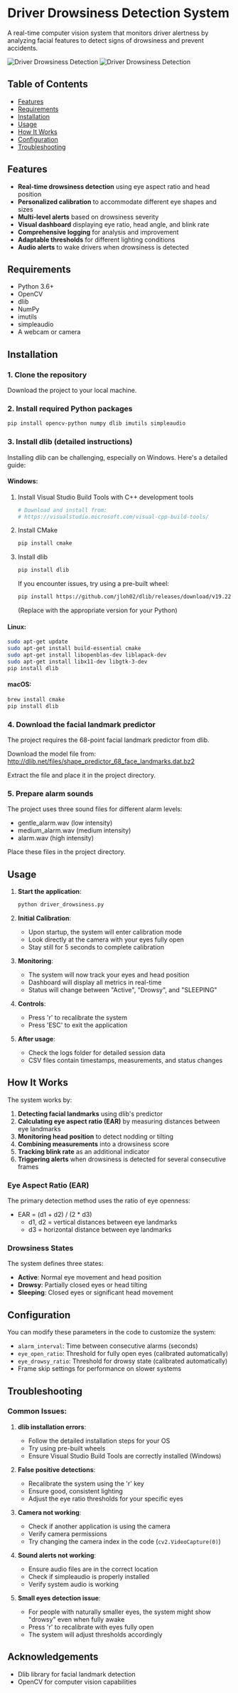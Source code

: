 # Driver Drowsiness Detection System

A real-time computer vision system that monitors driver alertness by analyzing facial features to detect signs of drowsiness and prevent accidents.

![Driver Drowsiness Detection](images/Active.png)
![Driver Drowsiness Detection](images/drowsy.png)

## Table of Contents
- [Features](#features)
- [Requirements](#requirements)
- [Installation](#installation)
- [Usage](#usage)
- [How It Works](#how-it-works)
- [Configuration](#configuration)
- [Troubleshooting](#troubleshooting)

## Features

- **Real-time drowsiness detection** using eye aspect ratio and head position
- **Personalized calibration** to accommodate different eye shapes and sizes
- **Multi-level alerts** based on drowsiness severity
- **Visual dashboard** displaying eye ratio, head angle, and blink rate
- **Comprehensive logging** for analysis and improvement
- **Adaptable thresholds** for different lighting conditions
- **Audio alerts** to wake drivers when drowsiness is detected

## Requirements

- Python 3.6+
- OpenCV
- dlib
- NumPy
- imutils
- simpleaudio
- A webcam or camera

## Installation

### 1. Clone the repository

Download the project to your local machine.

### 2. Install required Python packages

```bash
pip install opencv-python numpy dlib imutils simpleaudio
```

### 3. Install dlib (detailed instructions)

Installing dlib can be challenging, especially on Windows. Here's a detailed guide:

#### Windows:
1. Install Visual Studio Build Tools with C++ development tools
   ```bash
   # Download and install from:
   # https://visualstudio.microsoft.com/visual-cpp-build-tools/
   ```

2. Install CMake
   ```bash
   pip install cmake
   ```

3. Install dlib
   ```bash
   pip install dlib
   ```

   If you encounter issues, try using a pre-built wheel:
   ```bash
   pip install https://github.com/jloh02/dlib/releases/download/v19.22/dlib-19.22.99-cp310-cp310-win_amd64.whl
   ```
   (Replace with the appropriate version for your Python)

#### Linux:
```bash
sudo apt-get update
sudo apt-get install build-essential cmake
sudo apt-get install libopenblas-dev liblapack-dev
sudo apt-get install libx11-dev libgtk-3-dev
pip install dlib
```

#### macOS:
```bash
brew install cmake
pip install dlib
```

### 4. Download the facial landmark predictor

The project requires the 68-point facial landmark predictor from dlib.

Download the model file from:
http://dlib.net/files/shape_predictor_68_face_landmarks.dat.bz2

Extract the file and place it in the project directory.

### 5. Prepare alarm sounds

The project uses three sound files for different alarm levels:
- gentle_alarm.wav (low intensity)
- medium_alarm.wav (medium intensity)
- alarm.wav (high intensity)

Place these files in the project directory.

## Usage

1. **Start the application**:
   ```bash
   python driver_drowsiness.py
   ```

2. **Initial Calibration**:
   - Upon startup, the system will enter calibration mode
   - Look directly at the camera with your eyes fully open
   - Stay still for 5 seconds to complete calibration

3. **Monitoring**:
   - The system will now track your eyes and head position
   - Dashboard will display all metrics in real-time
   - Status will change between "Active", "Drowsy", and "SLEEPING"

4. **Controls**:
   - Press 'r' to recalibrate the system
   - Press 'ESC' to exit the application

5. **After usage**:
   - Check the logs folder for detailed session data
   - CSV files contain timestamps, measurements, and status changes

## How It Works

The system works by:

1. **Detecting facial landmarks** using dlib's predictor
2. **Calculating eye aspect ratio (EAR)** by measuring distances between eye landmarks
3. **Monitoring head position** to detect nodding or tilting
4. **Combining measurements** into a drowsiness score
5. **Tracking blink rate** as an additional indicator
6. **Triggering alerts** when drowsiness is detected for several consecutive frames

### Eye Aspect Ratio (EAR)

The primary detection method uses the ratio of eye openness:
- EAR = (d1 + d2) / (2 * d3)
  - d1, d2 = vertical distances between eye landmarks
  - d3 = horizontal distance between eye landmarks

### Drowsiness States

The system defines three states:
- **Active**: Normal eye movement and head position
- **Drowsy**: Partially closed eyes or head tilting
- **Sleeping**: Closed eyes or significant head movement

## Configuration

You can modify these parameters in the code to customize the system:

- `alarm_interval`: Time between consecutive alarms (seconds)
- `eye_open_ratio`: Threshold for fully open eyes (calibrated automatically)
- `eye_drowsy_ratio`: Threshold for drowsy state (calibrated automatically)
- Frame skip settings for performance on slower systems

## Troubleshooting

### Common Issues:

1. **dlib installation errors**:
   - Follow the detailed installation steps for your OS
   - Try using pre-built wheels
   - Ensure Visual Studio Build Tools are correctly installed (Windows)

2. **False positive detections**:
   - Recalibrate the system using the 'r' key
   - Ensure good, consistent lighting
   - Adjust the eye ratio thresholds for your specific eyes

3. **Camera not working**:
   - Check if another application is using the camera
   - Verify camera permissions
   - Try changing the camera index in the code (`cv2.VideoCapture(0)`)

4. **Sound alerts not working**:
   - Ensure audio files are in the correct location
   - Check if simpleaudio is properly installed
   - Verify system audio is working

5. **Small eyes detection issue**:
   - For people with naturally smaller eyes, the system might show "drowsy" even when fully awake
   - Press 'r' to recalibrate with eyes fully open
   - The system will adjust thresholds accordingly


## Acknowledgements

- Dlib library for facial landmark detection
- OpenCV for computer vision capabilities

